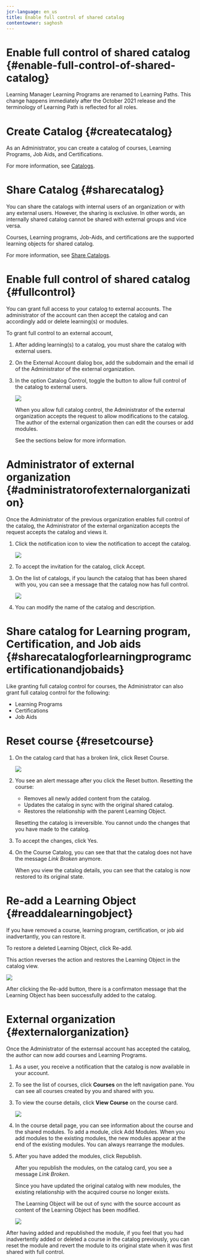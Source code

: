 ```yaml
---
jcr-language: en_us
title: Enable full control of shared catalog
contentowner: saghosh
---
```



# Enable full control of shared catalog {#enable-full-control-of-shared-catalog}

Learning Manager Learning Programs are renamed to Learning Paths. This change happens immediately after the October 2021 release and the terminology of Learning Path is reflected for all roles.

# Create Catalog {#createcatalog}

As an Administrator, you can create a catalog of courses, Learning Programs, Job Aids, and Certifications.

For more information, see [Catalogs](https://helpx.adobe.com/captivate-prime/administrators/feature-summary/catalogs.html).

# Share Catalog {#sharecatalog}

You can share the catalogs with internal users of an organization or with any external users. However, the sharing is exclusive. In other words, an internally shared catalog cannot be shared with external groups and vice versa.

Courses, Learning programs, Job-Aids, and certifications are the supported learning objects for shared catalog. 

For more information, see [Share Catalogs](https://helpx.adobe.com/captivate-prime/administrators/feature-summary/catalogs.html#shared).

# Enable full control of shared catalog {#fullcontrol}

You can grant full access to your catalog to external accounts. The administrator of the account can then accept the catalog and can accordingly add or delete learning(s) or modules.

To grant full control to an external account,

1. After adding learning(s) to a catalog, you must share the catalog with external users.
1. On the External Account dialog box, add the subdomain and the email id of the Administrator of the external organization.
1. In the option Catalog Control, toggle the button to allow full control of the catalog to external users.

   ![](assets/catalog-control.png)

   When you allow full catalog control, the Administrator of the external organization accepts the request to allow modifications to the catalog. The author of the external organization then can edit the courses or add modules.

   See the sections below for more information.

# Administrator of external organization {#administratorofexternalorganization}

Once the Administrator of the previous organization enables full control of the catalog, the Administrator of the external organization accepts the request accepts the catalog and views it.

1. Click the notification icon to view the notification to accept the catalog.

   ![](assets/notification-to-acceptcatalog.png)

1. To accept the invitation for the catalog, click Accept.
1. On the list of catalogs, if you launch the catalog that has been shared with you, you can see a message that the catalog now has full control.

   ![](assets/catalog-details.png)

1. You can modify the name of the catalog and description.

# Share catalog for Learning program, Certification, and Job aids {#sharecatalogforlearningprogramcertificationandjobaids}

Like granting full catalog control for courses, the Administrator can also grant full catalog control for the following:

* Learning Programs
* Certifications
* Job Aids

# Reset course {#resetcourse}

1. On the catalog card that has a broken link, click Reset Course.

   ![](assets/reset-course.png)

1. You see an alert message after you click the Reset button. Resetting the course:

   * Removes all newly added content from the catalog.
   * Updates the catalog in sync with the original shared catalog.
   * Restores the relationship with the parent Learning Object.

   Resetting the catalog is irreversible. You cannot undo the changes that you have made to the catalog.

1. To accept the changes, click Yes.
1. On the Course Catalog, you can see that that the catalog does not have the message *Link Broken* anymore.

   When you view the catalog details, you can see that the catalog is now restored to its original state.

# Re-add a Learning Object {#readdalearningobject}

If you have removed a course, learning program, certification, or job aid inadvertantly, you can restore it.

To restore a deleted Learning Object, click Re-add.

This action reverses the action and restores the Learning Object in the catalog view.

![](assets/re-add-button.png)

After clicking the Re-add button, there is a confirmaton message that the Learning Object has been successfully added to the catalog.

# External organization {#externalorganization}

Once the Administrator of the externsal account has accepted the catalog, the author can now add courses and Learning Programs.

1. As a user, you receive a notification that the catalog is now available in your account.
1. To see the list of courses, click **Courses** on the left navigation pane. You can see all courses created by you and shared with you.
1. To view the course details, click **View Course** on the course card.

   ![](assets/view-course.png)

1. In the course detail page, you can see information about the course and the shared modules. To add a module, click Add Modules. When you add modules to the existing modules, the new modules appear at the end of the existing modules. You can always rearrange the modules.
1. After you have added the modules, click Republish.

   After you republish the modules, on the catalog card, you see a message *Link Broken*.

   Since you have updated the original catalog with new modules, the existing relationship with the acquired course no longer exists.

   The Learning Object will be out of sync with the source account as content of the Learning Object has been modified.

   ![](assets/link-broken.png)

After having added and republished the module, if you feel that you had inadvertently added or deleted a course in the catalog previously, you can reset the module and revert the module to its original state when it was first shared with full control.
